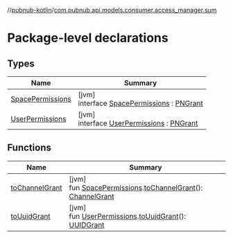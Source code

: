 //[pubnub-kotlin](../../index.md)/[com.pubnub.api.models.consumer.access_manager.sum](index.md)

# Package-level declarations

## Types

| Name | Summary |
|---|---|
| [SpacePermissions](-space-permissions/index.md) | [jvm]<br>interface [SpacePermissions](-space-permissions/index.md) : [PNGrant](../com.pubnub.api.models.consumer.access_manager.v3/-p-n-grant/index.md) |
| [UserPermissions](-user-permissions/index.md) | [jvm]<br>interface [UserPermissions](-user-permissions/index.md) : [PNGrant](../com.pubnub.api.models.consumer.access_manager.v3/-p-n-grant/index.md) |

## Functions

| Name | Summary |
|---|---|
| [toChannelGrant](to-channel-grant.md) | [jvm]<br>fun [SpacePermissions](-space-permissions/index.md).[toChannelGrant](to-channel-grant.md)(): [ChannelGrant](../com.pubnub.api.models.consumer.access_manager.v3/-channel-grant/index.md) |
| [toUuidGrant](to-uuid-grant.md) | [jvm]<br>fun [UserPermissions](-user-permissions/index.md).[toUuidGrant](to-uuid-grant.md)(): [UUIDGrant](../com.pubnub.api.models.consumer.access_manager.v3/-u-u-i-d-grant/index.md) |

